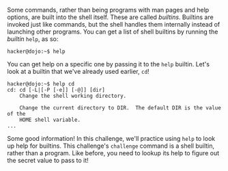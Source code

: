 Some commands, rather than being programs with man pages and help options, are built into the shell itself.
These are called *builtins*.
Builtins are invoked just like commands, but the shell handles them internally instead of launching other programs.
You can get a list of shell builtins by running the *builtin* `help`, as so:

```console
hacker@dojo:~$ help
```

You can get help on a specific one by passing it to the `help` builtin.
Let's look at a builtin that we've already used earlier, `cd`!

```console
hacker@dojo:~$ help cd
cd: cd [-L|[-P [-e]] [-@]] [dir]
    Change the shell working directory.
    
    Change the current directory to DIR.  The default DIR is the value of the
    HOME shell variable.
...
```

Some good information!
In this challenge, we'll practice using `help` to look up help for builtins.
This challenge's `challenge` command is a shell builtin, rather than a program.
Like before, you need to lookup its help to figure out the secret value to pass to it!
